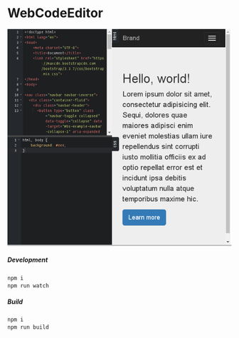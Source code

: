 WebCodeEditor
=======

![Screenshot](https://raw.githubusercontent.com/shcoder-ru/web-code-editor/master/Screenshot.png)

##### Development    
``` sh
npm i
npm run watch
```
##### Build    
``` sh
npm i
npm run build
```
